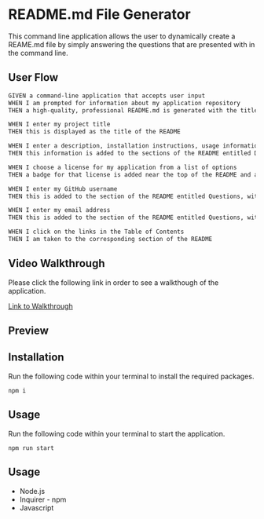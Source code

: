 # README.md File Generator

This command line application allows the user to dynamically create a REAME.md file by simply answering the questions that are presented with in the command line.

## User Flow

```md
GIVEN a command-line application that accepts user input
WHEN I am prompted for information about my application repository
THEN a high-quality, professional README.md is generated with the title of my project and sections entitled Description, Table of Contents, Installation, Usage, License, Contributing, Tests, and Questions

WHEN I enter my project title
THEN this is displayed as the title of the README

WHEN I enter a description, installation instructions, usage information, contribution guidelines, and test instructions
THEN this information is added to the sections of the README entitled Description, Installation, Usage, Contributing, and Tests

WHEN I choose a license for my application from a list of options
THEN a badge for that license is added near the top of the README and a notice is added to the section of the README entitled License that explains which license the application is covered under

WHEN I enter my GitHub username
THEN this is added to the section of the README entitled Questions, with a link to my GitHub profile

WHEN I enter my email address
THEN this is added to the section of the README entitled Questions, with instructions on how to reach me with additional questions

WHEN I click on the links in the Table of Contents
THEN I am taken to the corresponding section of the README
```

## Video Walkthrough

Please click the following link in order to see a walkthough of the application.

[Link to Walkthrough](https://drive.google.com/file/d/1AeXXTmT8qBB_D7ZV5DeJNemF381KnKjO/view)

## Preview

## Installation

Run the following code within your terminal to install the required packages.

```
npm i
```

## Usage

Run the following code within your terminal to start the application.

```
npm run start
```

## Usage

- Node.js
- Inquirer - npm
- Javascript
